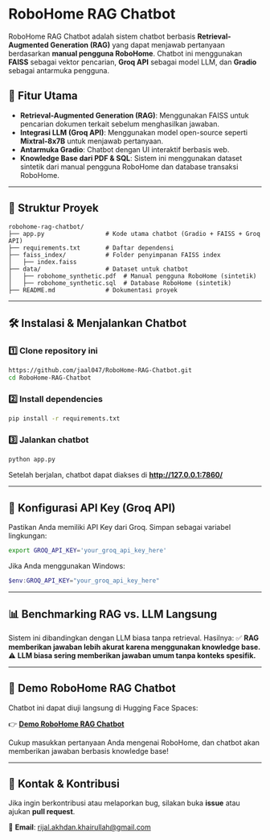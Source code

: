 # RoboHome RAG Chatbot

RoboHome RAG Chatbot adalah sistem chatbot berbasis **Retrieval-Augmented Generation (RAG)** yang dapat menjawab pertanyaan berdasarkan **manual pengguna RoboHome**. Chatbot ini menggunakan **FAISS** sebagai vektor pencarian, **Groq API** sebagai model LLM, dan **Gradio** sebagai antarmuka pengguna.

## 🚀 Fitur Utama
- **Retrieval-Augmented Generation (RAG)**: Menggunakan FAISS untuk pencarian dokumen terkait sebelum menghasilkan jawaban.
- **Integrasi LLM (Groq API)**: Menggunakan model open-source seperti **Mixtral-8x7B** untuk menjawab pertanyaan.
- **Antarmuka Gradio**: Chatbot dengan UI interaktif berbasis web.
- **Knowledge Base dari PDF & SQL**: Sistem ini menggunakan dataset sintetik dari manual pengguna RoboHome dan database transaksi RoboHome.

---

## 📂 Struktur Proyek
```
robohome-rag-chatbot/
├── app.py                 # Kode utama chatbot (Gradio + FAISS + Groq API)
├── requirements.txt       # Daftar dependensi
├── faiss_index/           # Folder penyimpanan FAISS index
│   ├── index.faiss
├── data/                  # Dataset untuk chatbot
│   ├── robohome_synthetic.pdf  # Manual pengguna RoboHome (sintetik)
│   ├── robohome_synthetic.sql  # Database RoboHome (sintetik)
├── README.md              # Dokumentasi proyek
```

---

## 🛠 Instalasi & Menjalankan Chatbot

### 1️⃣ **Clone repository ini**
```bash
https://github.com/jaal047/RoboHome-RAG-Chatbot.git
cd RoboHome-RAG-Chatbot
```

### 2️⃣ **Install dependencies**
```bash
pip install -r requirements.txt
```

### 3️⃣ **Jalankan chatbot**
```bash
python app.py
```
Setelah berjalan, chatbot dapat diakses di **http://127.0.0.1:7860/**

---

## 🔑 **Konfigurasi API Key (Groq API)**
Pastikan Anda memiliki API Key dari Groq. Simpan sebagai variabel lingkungan:
```bash
export GROQ_API_KEY='your_groq_api_key_here'
```

Jika Anda menggunakan Windows:
```powershell
$env:GROQ_API_KEY="your_groq_api_key_here"
```

---

## 📊 **Benchmarking RAG vs. LLM Langsung**
Sistem ini dibandingkan dengan LLM biasa tanpa retrieval. Hasilnya:
✅ **RAG memberikan jawaban lebih akurat karena menggunakan knowledge base.**
⚠️ **LLM biasa sering memberikan jawaban umum tanpa konteks spesifik.**

---

## 🚀 Demo RoboHome RAG Chatbot  
Chatbot ini dapat diuji langsung di Hugging Face Spaces:  

👉 **[Demo RoboHome RAG Chatbot](https://huggingface.co/spaces/Jaal047/RoboHome-RAG-Chatbot)**  

Cukup masukkan pertanyaan Anda mengenai RoboHome, dan chatbot akan memberikan jawaban berbasis knowledge base!

---

## 📩 **Kontak & Kontribusi**
Jika ingin berkontribusi atau melaporkan bug, silakan buka **issue** atau ajukan **pull request**.

📧 **Email**: rijal.akhdan.khairullah@gmail.com
